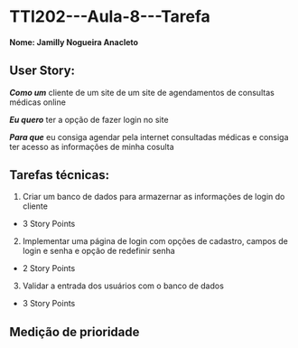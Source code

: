 # TTI202---Aula-8---Tarefa

#### Nome: Jamilly Nogueira Anacleto

## User Story:


**_Como um_** cliente de um site de um site de agendamentos de consultas médicas online


**_Eu quero_** ter a opção de fazer login no site


**_Para que_** eu consiga agendar pela internet consultadas médicas e consiga ter acesso as informações de minha cosulta 


## Tarefas técnicas:


1. Criar um banco de dados para armazernar as informações de login do cliente
* 3 Story Points


2. Implementar uma página de login com opções de cadastro, campos de login e senha e opção de redefinir senha 
* 2 Story Points


3. Validar a entrada dos usuários com o banco de dados
* 3 Story Points


## Medição de prioridade 


